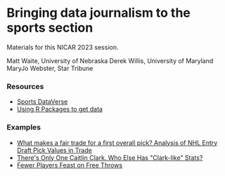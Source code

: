 # Bringing data journalism to the sports section

Materials for this NICAR 2023 session.

Matt Waite, University of Nebraska
Derek Willis, University of Maryland
MaryJo Webster, Star Tribune

### Resources

* [Sports DataVerse](https://sportsdataverse.org/)
* [Using R Packages to get data](https://www.thescoop.org/sports/usingpackages.html)

### Examples

* [What makes a fair trade for a first overall pick? Analysis of NHL Entry Draft Pick Values in Trade](https://jetsonku.github.io/sportsdatablog/2022/12/05/nhl-draft-pick-value/)
* [There's Only One Caitlin Clark. Who Else Has "Clark-like" Stats?](https://herhoopstats.substack.com/p/theres-only-one-caitlin-clark-who)
* [Fewer Players Feast on Free Throws](https://herhoopstats.substack.com/p/ncaa-wbb-2022-free-throw-feast)
